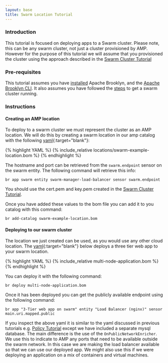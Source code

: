 ```yaml
---
layout: base
title: Swarm Location Tutorial
---
```


### Introduction
This tutorial is focused on deploying apps to a Swarm cluster. Please note, this can be any swarm cluster, not just a cluster provisioned by AMP. However for the purpose of this tutorial we will assume that you provisioned the cluster using the approach described in the [Swarm Cluster Tutorial](swarm-cluster.html)

### Pre-requisites

This tutorial assumes you have [installed](https://brooklyn.apache.org/v/latest/start/running.html) Apache Brooklyn, and the [Apache Brooklyn CLI](https://brooklyn.apache.org/v/latest/ops/cli/index.html). It also assumes you have followed the [steps](swarm-cluster.html) to get a swarm cluster running.

### Instructions

#### Creating an AMP location
To deploy to a swarm cluster we must represent the cluster as an AMP location. We will do this by creating a swarm location in our amp catalog with the following [yaml](locations/swarm-example-location.bom){:target="blank"}:

{% highlight YAML %}
{% include_relative locations/swarm-example-location.bom %}
{% endhighlight %}

The hostname and port can be retrieved from the `swarm.endpoint` sensor on the swarm entity. The following command will retrieve this info:

    br app swarm entity swarm-manager-load-balancer sensor swarm.endpoint

You should use the cert.pem and key.pem created in the [Swarm Cluster Tutorial](swarm-cluster.html).

Once you have added these values to the bom file you can add it to you catalog with this command:

    br add-catalog swarm-example-location.bom

#### Deploying to our swarm cluster

The location we just created can be used, as you would use any other cloud location. The [yaml](multi-node-application.bom){:target="blank"} below deploys a three tier web app to your swarm location.

{% highlight YAML %}
{% include_relative multi-node-application.bom %}
{% endhighlight %}

You can deploy it with the following command:

    br deploy multi-node-application.bom

Once it has been deployed you can get the publicly available endpoint using the following command:

    br app "3-Tier web app on swarm" entity "Load Balancer (nginx)" sensor main.uri.mapped.public

If you inspect the above yaml it is similar to the yaml discussed in previous tutorials e.g. [Policy Tutorial](/tutorials/policies_intro.html) except we have included a separate mysql database. The main difference is the use of the `OnPublicNetworkEnricher`. We use this to indicate to AMP any ports that need to be available outside the swarm network.  In this case we are making the load balancer available so that we can use our deployed app. We might also use this if we were deploying an application on a mix of containers and virtual machines.

